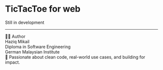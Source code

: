 # TicTacToe for web

Still in development

---

🧑‍💻 Author  
Haziq Mikail  
Diploma in Software Engineering  
German Malaysian Institute  
💬 Passionate about clean code, real-world use cases, and building for impact.  
